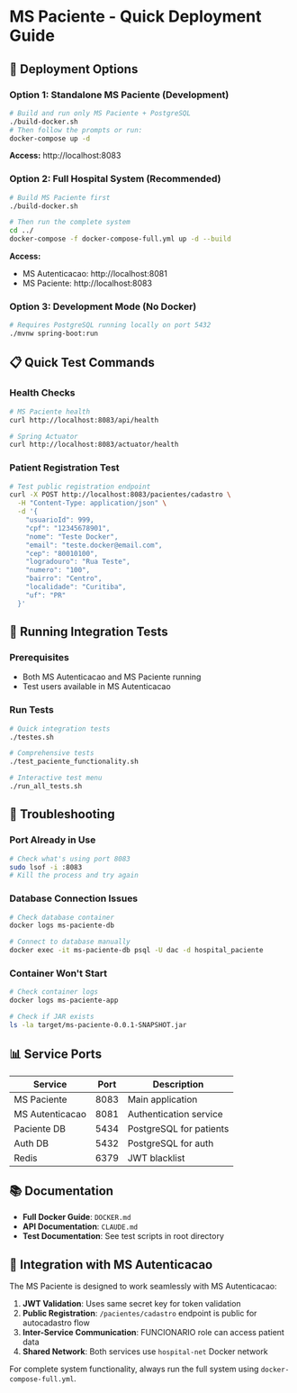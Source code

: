 # MS Paciente - Quick Deployment Guide

## 🚀 Deployment Options

### Option 1: Standalone MS Paciente (Development)
```bash
# Build and run only MS Paciente + PostgreSQL
./build-docker.sh
# Then follow the prompts or run:
docker-compose up -d
```
**Access:** http://localhost:8083

### Option 2: Full Hospital System (Recommended)
```bash
# Build MS Paciente first
./build-docker.sh

# Then run the complete system
cd ../
docker-compose -f docker-compose-full.yml up -d --build
```
**Access:** 
- MS Autenticacao: http://localhost:8081
- MS Paciente: http://localhost:8083

### Option 3: Development Mode (No Docker)
```bash
# Requires PostgreSQL running locally on port 5432
./mvnw spring-boot:run
```

## 📋 Quick Test Commands

### Health Checks
```bash
# MS Paciente health
curl http://localhost:8083/api/health

# Spring Actuator
curl http://localhost:8083/actuator/health
```

### Patient Registration Test
```bash
# Test public registration endpoint
curl -X POST http://localhost:8083/pacientes/cadastro \
  -H "Content-Type: application/json" \
  -d '{
    "usuarioId": 999,
    "cpf": "12345678901",
    "nome": "Teste Docker",
    "email": "teste.docker@email.com",
    "cep": "80010100",
    "logradouro": "Rua Teste",
    "numero": "100",
    "bairro": "Centro",
    "localidade": "Curitiba",
    "uf": "PR"
  }'
```

## 🧪 Running Integration Tests

### Prerequisites
- Both MS Autenticacao and MS Paciente running
- Test users available in MS Autenticacao

### Run Tests
```bash
# Quick integration tests
./testes.sh

# Comprehensive tests
./test_paciente_functionality.sh

# Interactive test menu
./run_all_tests.sh
```

## 🔧 Troubleshooting

### Port Already in Use
```bash
# Check what's using port 8083
sudo lsof -i :8083
# Kill the process and try again
```

### Database Connection Issues
```bash
# Check database container
docker logs ms-paciente-db

# Connect to database manually
docker exec -it ms-paciente-db psql -U dac -d hospital_paciente
```

### Container Won't Start
```bash
# Check container logs
docker logs ms-paciente-app

# Check if JAR exists
ls -la target/ms-paciente-0.0.1-SNAPSHOT.jar
```

## 📊 Service Ports

| Service | Port | Description |
|---------|------|-------------|
| MS Paciente | 8083 | Main application |
| MS Autenticacao | 8081 | Authentication service |
| Paciente DB | 5434 | PostgreSQL for patients |
| Auth DB | 5432 | PostgreSQL for auth |
| Redis | 6379 | JWT blacklist |

## 📚 Documentation

- **Full Docker Guide**: `DOCKER.md`
- **API Documentation**: `CLAUDE.md`
- **Test Documentation**: See test scripts in root directory

## 🤝 Integration with MS Autenticacao

The MS Paciente is designed to work seamlessly with MS Autenticacao:

1. **JWT Validation**: Uses same secret key for token validation
2. **Public Registration**: `/pacientes/cadastro` endpoint is public for autocadastro flow
3. **Inter-Service Communication**: FUNCIONARIO role can access patient data
4. **Shared Network**: Both services use `hospital-net` Docker network

For complete system functionality, always run the full system using `docker-compose-full.yml`.